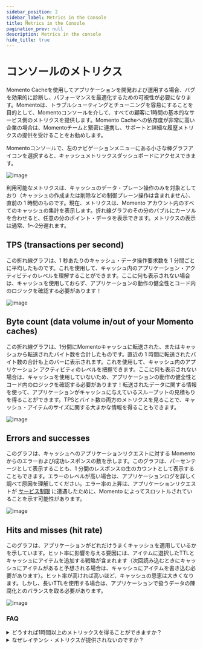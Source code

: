 ```yaml
---
sidebar_position: 2
sidebar_label: Metrics in the Console
title: Metrics in the Console
pagination_prev: null
description: Metrics in the console
hide_title: true
---
```


# コンソールのメトリクス

Momento Cacheを使用してアプリケーションを開発および運用する場合、バグを効果的に診断し、パフォーマンスを最適化するための可視性が必要になります。Momentoは、トラブルシューティングとチューニングを容易にすることを目的として、Momentoコンソールを介して、すべての顧客に1時間の基本的なサービス側のメトリクスを提供します。Momento Cacheへの依存度が非常に高い企業の場合は、Momentoチームと緊密に連携し、サポートと詳細な履歴メトリクスの提供を受けることをお勧めします。

Momentoコンソールで、左のナビゲーションメニューにある小さな棒グラフアイコンを選択すると、キャッシュメトリックスダッシュボードにアクセスできます。

![image](/img/metrics_select.png)

利用可能なメトリクスは、キャッシュのデータ・プレーン操作のみを対象としており（キャッシュの作成または削除などの制御プレーン操作は含まれません）、直前の 1 時間のものです。現在、メトリクスは、Momento アカウント内のすべてのキャッシュの集計を表示します。折れ線グラフのその分のバブルにカーソルを合わせると、任意の分のポイント・データを表示できます。メトリクスの表示は通常、1～2分遅れます。

## TPS (transactions per second)

この折れ線グラフは、1 秒あたりのキャッシュ・データ操作要求数を 1 分間ごとに平均したものです。これを使用して、キャッシュ内のアプリケーション・アクティビティのレベルを理解することができます。ここに何も表示されない場合は、キャッシュを使用しておらず、アプリケーションの動作の健全性とコード内のロジックを確認する必要があります！

![image](/img/metrics_tps.png)

## Byte count (data volume in/out of your Momento caches)

この折れ線グラフは、1分間にMomentoキャッシュに転送された、またはキャッシュから転送されたバイト数を合計したものです。直近の 1 時間に転送されたバイト数の合計も上のバーに表示されます。これを使用して、キャッシュ内のアプリケーション アクティビティのレベルを把握できます。ここに何も表示されない場合は、キャッシュを使用していないため、アプリケーションの動作の健全性とコード内のロジックを確認する必要があります！転送されたデータに関する情報を使って、アプリケーションがキャッシュに与えているスループットの見積もりを得ることができます。TPSとバイト数の両方のメトリクスを見ることで、キャッシュ・アイテムのサイズに関する大まかな情報を得ることもできます。

![image](/img/metrics_bytecount.png)

## Errors and successes

このグラフは、キャッシュへのアプリケーションリクエストに対する Momento からのエラーおよび成功レスポンスの数を示します。このグラフは、パーセンテージとして表示することも、1 分間のレスポンスの生のカウントとして表示することもできます。エラーのレベルが高い場合は、アプリケーションログを詳しく調べて原因を理解してください。エラー率の上昇は、アプリケーションリクエストが [サービス制限](/cache/manage/limits) に遭遇したために、Momento によってスロットルされていることを示す可能性があります。

![image](/img/metrics_success-error.png)

## Hits and misses (hit rate)

このグラフは、アプリケーションがどれだけうまくキャッシュを適用しているかを示しています。ヒット率に影響を与える要因には、アイテムに選択したTTLとキャッシュにアイテムを追加する戦略が含まれます（次回読み込むときにキャッシュにアイテムがあると予想される場合は、キャッシュにアイテムを書き込む必要があります）。ヒット率が高ければ高いほど、キャッシュの恩恵は大きくなります。しかし、長いTTLを使用する場合は、アプリケーションで扱うデータの陳腐化とのバランスを取る必要があります。

![image](/img/metrics_hit-miss.png)

### FAQ

<details>
  <summary>どうすれば1時間以上のメトリックスを得ることができますか？</summary>
  
  本番環境では、Momentoチームと提携してサポートを受けることをお勧めします。これには、詳細なメトリクスの観測可能ツールへの公開が含まれます（現在はCloudWatchですが、今後オプションが増える予定です）。詳細なメトリクスの配信が可能になれば、運用基準に従ってアラームやダッシュボードを構築することができます。
</details>

<details>
  <summary>なぜレイテンシ・メトリクスが提供されないのですか？</summary>
  
  Momentoが測定できるのは、サービス内部（リクエスト・ルーターとストレージ・ノード間）のトラフィックに関連するレイテンシーだけです。これは、全体的なレイテンシーの話と、ユーザーが受けているエクスペリエンスについて、より多くのことを物語っています。また、カナリアを使って、ネットワーク上のどこか遠くにいるエンドユーザーが経験するレイテンシーをテストし、報告することを検討することもできます。

  CloudWatchへの詳細なメトリクス配信を受けているお客様には、パーセンタイル付きのレイテンシ・メトリクスが提供されます。これは、クライアント側のレイテンシやカナリア・レイテンシと比較することで、ユーザー・エクスペリエンスの問題がMomentoキャッシュに関連しているのか、あるいは根本的な原因や解決策を他の場所に求める必要があるのかを迅速に判断するために使用できます。
</details>
